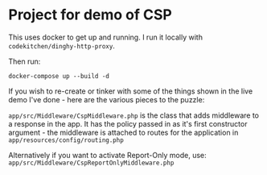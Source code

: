 # Project for demo of CSP

This uses docker to get up and running. I run it locally with `codekitchen/dinghy-http-proxy`.

Then run:

`docker-compose up --build -d`

If you wish to re-create or tinker with some of the things shown in the live demo I've done - here are the various pieces to the puzzle:

`app/src/Middleware/CspMiddleware.php` is the class that adds middleware to a response in the app. It has the policy passed in as it's first constructor argument - the middleware is attached to routes for the application in `app/resources/config/routing.php`

Alternatively if you want to activate Report-Only mode, use: `app/src/Middleware/CspReportOnlyMiddleware.php`
